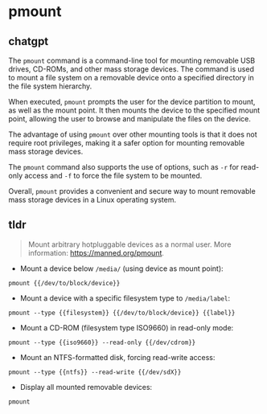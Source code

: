 # pmount 
## chatgpt 
The `pmount` command is a command-line tool for mounting removable USB drives, CD-ROMs, and other mass storage devices. The command is used to mount a file system on a removable device onto a specified directory in the file system hierarchy.

When executed, `pmount` prompts the user for the device partition to mount, as well as the mount point. It then mounts the device to the specified mount point, allowing the user to browse and manipulate the files on the device. 

The advantage of using `pmount` over other mounting tools is that it does not require root privileges, making it a safer option for mounting removable mass storage devices. 

The `pmount` command also supports the use of options, such as `-r` for read-only access and `-f` to force the file system to be mounted. 

Overall, `pmount` provides a convenient and secure way to mount removable mass storage devices in a Linux operating system. 

## tldr 
 
> Mount arbitrary hotpluggable devices as a normal user.
> More information: <https://manned.org/pmount>.

- Mount a device below `/media/` (using device as mount point):

`pmount {{/dev/to/block/device}}`

- Mount a device with a specific filesystem type to `/media/label`:

`pmount --type {{filesystem}} {{/dev/to/block/device}} {{label}}`

- Mount a CD-ROM (filesystem type ISO9660) in read-only mode:

`pmount --type {{iso9660}} --read-only {{/dev/cdrom}}`

- Mount an NTFS-formatted disk, forcing read-write access:

`pmount --type {{ntfs}} --read-write {{/dev/sdX}}`

- Display all mounted removable devices:

`pmount`
